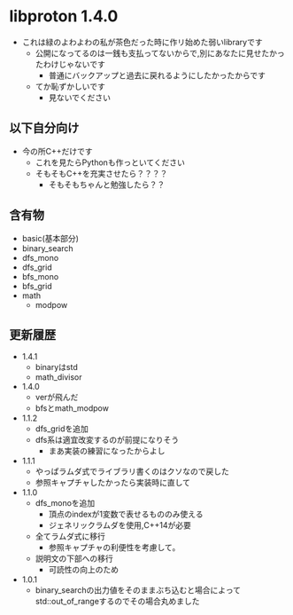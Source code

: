# libproton 1.4.0
- これは緑のよわよわの私が茶色だった時に作リ始めた弱いlibraryです
    - 公開になってるのは一銭も支払ってないからで,別にあなたに見せたかったわけじゃないです
        - 普通にバックアップと過去に戻れるようにしたかったからです
    - てか恥ずかしいです
        - 見ないでください
## 以下自分向け
- 今の所C++だけです
    - これを見たらPythonも作っといてください
    - そもそもC++を充実させたら？？？？
        - そもそもちゃんと勉強したら？？

## 含有物
- basic(基本部分)
- binary_search
- dfs_mono
- dfs_grid
- bfs_mono
- bfs_grid
- math
    - modpow
## 更新履歴
- 1.4.1
    - binaryはstd
    - math_divisor
- 1.4.0
    - verが飛んだ
    - bfsとmath_modpow
- 1.1.2
    - dfs_gridを追加
    - dfs系は適宜改変するのが前提になりそう
        - まあ実装の練習になったからよし
- 1.1.1
    - やっぱラムダ式でライブラリ書くのはクソなので戻した
    - 参照キャプチャしたかったら実装時に直して
- 1.1.0
    - dfs_monoを追加
        - 頂点のindexが1変数で表せるもののみ使える
        - ジェネリックラムダを使用,C++14が必要
    - 全てラムダ式に移行
        - 参照キャプチャの利便性を考慮して。
    - 説明文の下部への移行
        - 可読性の向上のため
- 1.0.1
    - binary_searchの出力値をそのままぶち込むと場合によってstd::out_of_rangeするのでその場合丸めました